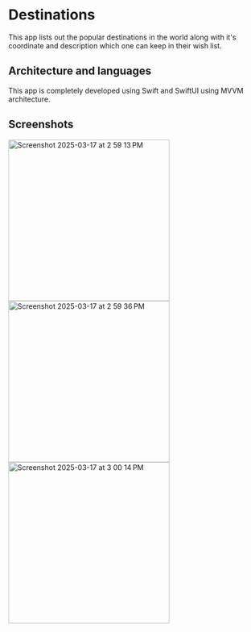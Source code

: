 # Destinations

This app lists out the popular destinations in the world along with it's coordinate and description which one can keep in their wish list.

## Architecture and languages
This app is completely developed using Swift and SwiftUI using MVVM architecture.

## Screenshots

<img width="320" alt="Screenshot 2025-03-17 at 2 59 13 PM" src="https://github.com/user-attachments/assets/b94aab91-621b-4a87-95da-8a5a551a7e05" />
<img width="320" alt="Screenshot 2025-03-17 at 2 59 36 PM" src="https://github.com/user-attachments/assets/816d11e6-282f-4115-91de-f011257c89c0" />
<img width="320" alt="Screenshot 2025-03-17 at 3 00 14 PM" src="https://github.com/user-attachments/assets/c373cdf8-5621-4e2c-95d8-fbf6fe413076" />
